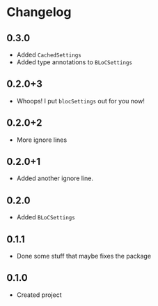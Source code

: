 # Changelog

## 0.3.0

* Added `CachedSettings`
* Added type annotations to `BLoCSettings`

## 0.2.0+3

* Whoops! I put `blocSettings` out for you now!

## 0.2.0+2

* More ignore lines

## 0.2.0+1

* Added another ignore line.

## 0.2.0

* Added `BLoCSettings`

## 0.1.1

* Done some stuff that maybe fixes the package

## 0.1.0

* Created project
